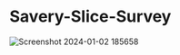 # Savery-Slice-Survey
![Screenshot 2024-01-02 185658](https://github.com/SakshiYadav13/Savery-Slice-Survey/assets/88963135/1d8b030b-5acc-4998-967a-a3a52d5213bd)
